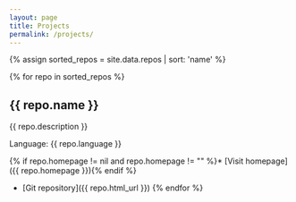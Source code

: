 ```yaml
---
layout: page
title: Projects
permalink: /projects/
---
```


{% assign sorted_repos = site.data.repos | sort: 'name' %}

{% for repo in sorted_repos %}
## {{ repo.name }}

{{ repo.description }}

Language: {{ repo.language }}

{% if repo.homepage != nil and repo.homepage != "" %}* [Visit homepage]({{ repo.homepage }}){% endif %}
* [Git repository]({{ repo.html_url }})
{% endfor %}
